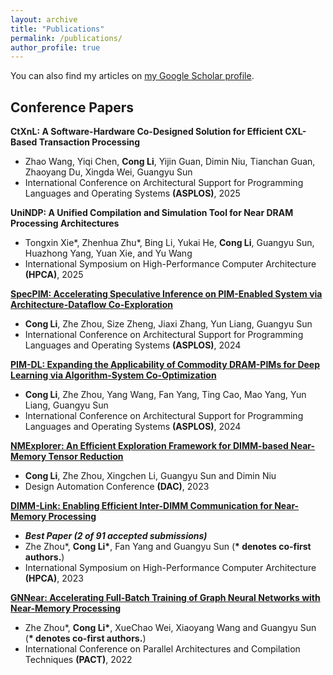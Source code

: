 ```yaml
---
layout: archive
title: "Publications"
permalink: /publications/
author_profile: true
---
```


You can also find my articles on [my Google Scholar profile](https://scholar.google.com/citations?user=x_cc57EAAAAJ).

## Conference Papers

**CtXnL: A Software-Hardware Co-Designed Solution for Efficient CXL-Based Transaction Processing**
+ Zhao Wang, Yiqi Chen, **Cong Li**, Yijin Guan, Dimin Niu, Tianchan Guan, Zhaoyang Du, Xingda Wei, Guangyu Sun
+ International Conference on Architectural Support for Programming Languages and Operating Systems **(ASPLOS)**, 2025


**UniNDP: A Unified Compilation and Simulation Tool for Near DRAM Processing Architectures**
+ Tongxin Xie*, Zhenhua Zhu*, Bing Li, Yukai He, **Cong Li**, Guangyu Sun,
 Huazhong Yang, Yuan Xie, and Yu Wang
+ International Symposium on High-Performance Computer Architecture **(HPCA)**, 2025


[**SpecPIM: Accelerating Speculative Inference on PIM-Enabled System via Architecture-Dataflow Co-Exploration**](/publications/2024-2-specpim)
+ <strong>Cong Li</strong>, Zhe Zhou, Size Zheng, Jiaxi Zhang, Yun Liang, Guangyu Sun
+ International Conference on Architectural Support for Programming Languages and Operating Systems **(ASPLOS)**, 2024


[**PIM-DL: Expanding the Applicability of Commodity DRAM-PIMs for Deep Learning via Algorithm-System Co-Optimization**](/publications/2024-1-pimdl)
+ <strong>Cong Li</strong>, Zhe Zhou, Yang Wang, Fan Yang, Ting Cao, Mao Yang, Yun Liang, Guangyu Sun
+ International Conference on Architectural Support for Programming Languages and Operating Systems **(ASPLOS)**, 2024


[**NMExplorer: An Efficient Exploration Framework for DIMM-based Near-Memory Tensor Reduction**](/publications/2023-2-dac)
+ <strong>Cong Li</strong>, Zhe Zhou, Xingchen Li, Guangyu Sun and Dimin Niu
+ Design Automation Conference **(DAC)**, 2023


[**DIMM-Link: Enabling Efficient Inter-DIMM Communication for Near-Memory Processing**](/publications/2023-1-hpca)
+ ***Best Paper (2 of 91 accepted submissions)***
+ Zhe Zhou\*, <strong>Cong Li\*</strong>, Fan Yang and Guangyu Sun (<strong>* denotes co-first authors.</strong>)
+ International Symposium on High-Performance Computer Architecture **(HPCA)**, 2023


[**GNNear: Accelerating Full-Batch Training of Graph Neural Networks with Near-Memory Processing**](/publications/2022-1-pact)  
+ Zhe Zhou\*, <strong>Cong Li\*</strong>, XueChao Wei, Xiaoyang Wang and Guangyu Sun (<strong>* denotes co-first authors.</strong>)
+ International Conference on Parallel Architectures and Compilation Techniques **(PACT)**, 2022



